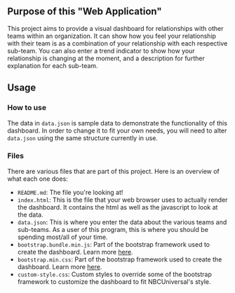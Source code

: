 ## Purpose of this "Web Application"
This project aims to provide a visual dashboard for relationships with other teams within an organization. It can show how you feel your relationship with their team is as a combination of your relationship with each respective sub-team. You can also enter a trend indicator to show how your relationship is changing at the moment, and a description for further explanation for each sub-team.
## Usage
### How to use
The data in `data.json` is sample data to demonstrate the functionality of this dashboard. In order to change it to fit your own needs, you will need to alter `data.json` using the same structure currently in use.
### Files
There are various files that are part of this project. Here is an overview of what each one does:
- `README.md`: The file you're looking at!
- `index.html`: This is the file that your web browser uses to actually render the dashboard. It contains the html as well as the javascript to look at the data.
- `data.json`: This is where you enter the data about the various teams and sub-teams. As a user of this program, this is where you should be spending most/all of your time.
- `bootstrap.bundle.min.js`: Part of the bootstrap framework used to create the dashboard. Learn more [here](https://getbootstrap.com/).
- `bootstrap.min.css`: Part of the bootstrap framework used to create the dashboard. Learn more [here](https://getbootstrap.com/).
- `custom-style.css`: Custom styles to override some of the bootstrap framework to customize the dashboard to fit NBCUniversal's style.
